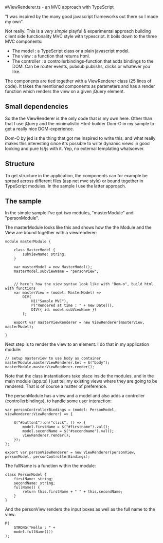 #ViewRenderer.ts - an MVC approach with TypeScript

"I was inspired by the many good javascript frameworks out there so I made my own".

Not really. This is a _very simple_ playful & experimental approach building client side functionality MVC style with typescript. It boils down to the three MVC components:

* The model : a TypeScript class or a plain javascript model.
* The view : a function that returns html.
* The controller : a controllerbindings-function that adds bindings to the DOM. Can be router events, pubsub publishs, clicks or whatever you like.

The components are tied together with a ViewRenderer class (25 lines of code). It takes the mentioned components as parameters and has a render function which renders the view on a given jQuery element.

## Small dependencies
So the the ViewRenderer is the only code that is my own here. Other than that I use jQuery and the minimalistic Html-builder Dom-O in my sample to get a really nice DOM-experience. 

Dom-O by jed is the thing that got me inspired to write this, and what really makes this interesting since it's possible to write dynamic views in good looking and pure ts/js with it. Yep, no external templating whatsoever.

## Structure
To get structure in the application, the components can for example be spread across different files (asp net mvc style) or bound together in TypeScript modules. In the sample I use the latter approach.

## The sample
In the simple sample I've got two modules, "masterModule" and "personModule".

The masterModule looks like this and shows how the the Module and the View are bound together with a viewrenderer:

	module masterModule {

		class MasterModel {
			subViewName: string;
		}

		var masterModel = new MasterModel();
		masterModel.subViewName = "personView";


		// here's how the view syntax look like with "Dom-o", build html with functions
		var masterView = (model: MasterModel) =>
			DIV(
				H1("Sample MVC"),
				P("Rendered at time : " + new Date()),
				DIV({ id: model.subViewName })
			);

		export var masterViewRenderer = new ViewRenderer(masterView, masterModel);

	}

Next step is to render the view to an element. I do that in my application module:

    // setup masterview to use body as container
    masterModule.masterViewRenderer.$el = $("body");
    masterModule.masterViewRenderer.render();

Note that the class instantiations take place inside the modules, and in the main module (app.ts) I just tell my existing views where they are going to be rendered. That is of course a matter of preference.

The personModule has a view and a model and also adds a controller (controllerbindings), to handle some user interaction:

    var personControllerBindings = (model: PersonModel, viewRenderer:ViewRenderer) => {

        $("#button1").on("click", () => {
            model.firstName = $("#firstname").val();
            model.secondName = $("#secondname").val();
            viewRenderer.render();
        });
    };

    export var personViewRenderer = new ViewRenderer(personView, personModel, personControllerBindings);

The fullName is a function within the module:

    class PersonModel {
        firstName: string;
        secondName: string;
        fullName() {
            return this.firstName + " " + this.secondName;
        }
    }

And the personView renders the input boxes as well as the full name to the view:

    P(
        STRONG("Hello : " +
        model.fullName()))
    );
